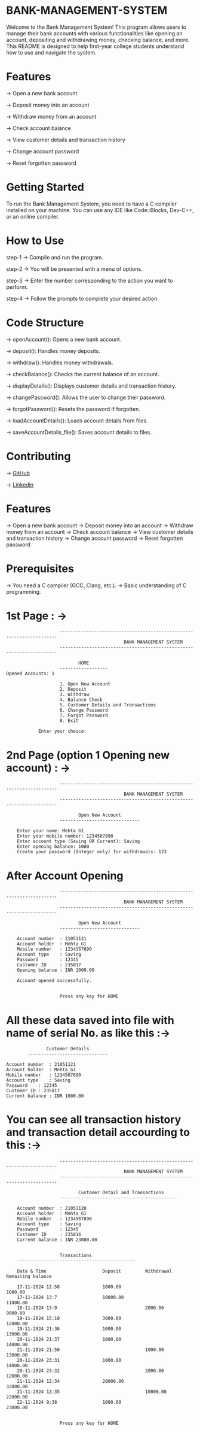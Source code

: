 # BANK-MANAGEMENT-SYSTEM
Welcome to the Bank Management System! This program allows users to manage their bank accounts with various functionalities like opening an account, 		depositing and withdrawing money, checking balance, and more. This README is designed to help first-year college students understand how to use and navigate 	the system.


# Features
-> Open a new bank account

-> Deposit money into an account
 
 -> Withdraw money from an account
 
-> Check account balance
 
-> View customer details and transaction history
 
-> Change account password
 
-> Reset forgotten password
 
 
# Getting Started
To run the Bank Management System, you need to have a C compiler installed on your machine. 
You can use any IDE like Code::Blocks, Dev-C++, or an online compiler.
# How to Use
 step-1 -> Compile and run the program.
 
 step-2 -> You will be presented with a menu of options.
 
 step-3 -> Enter the number corresponding to the action you want to perform.
 
 step-4 -> Follow the prompts to complete your desired action.
 
# Code Structure
 -> openAccount(): Opens a new bank account.
 
 -> deposit(): Handles money deposits.
 
 -> withdraw(): Handles money withdrawals.
 
 -> checkBalance(): Checks the current balance of an account.
 
 -> displayDetails(): Displays customer details and transaction history.
 
 -> changePassword(): Allows the user to change their password.
 
 -> forgotPassword(): Resets the password if forgotten.
 
 -> loadAccountDetails(): Loads account details from files.
 
 -> saveAccountDetails_file(): Saves account details to files.
 
# Contributing
-> [GitHub](https://github.com/Mehta-g1)
 
-> [Linkedin](https://www.linkedin.com/in/mehta-g1/)
  
  

# Features
 -> Open a new bank account
 -> Deposit money into an account
 -> Withdraw money from an account
 -> Check account balance
 -> View customer details and transaction history
 -> Change account password
 -> Reset forgotten password

# Prerequisites

-> You need a C compiler (GCC, Clang, etc.).
-> Basic understanding of C programming.

# 1st Page : ->

                        ---------------------------------------------------------------------
                                                BANK MANAGEMENT SYSTEM
                        ---------------------------------------------------------------------

                               HOME
                        ------------------                                      Opened Accounts: 1

                        1. Open New Account
                        2. Deposit
                        3. Withdraw
                        4. Balance Check
                        5. Customer Details and Transactions
                        6. Change Password
                        7. Forgot Password
                        8. Exit

                Enter your choice:

# 2nd Page (option 1 Opening new account) : ->


                        ---------------------------------------------------------------------
                                                BANK MANAGEMENT SYSTEM
                        ---------------------------------------------------------------------

                               Open New Account
                        ------------------------------

        Enter your name: Mehta_G1
        Enter your mobile number: 1234567890
        Enter account type (Saving OR Current): Saving
        Enter opening balance: 1000
        Create your password (Integer only) for withdrawals: 123


# After Account Opening

                        ---------------------------------------------------------------------
                                                BANK MANAGEMENT SYSTEM
                        ---------------------------------------------------------------------

                               Open New Account
                        ------------------------------

        Account number  : 21051121
        Account holder  : Mehta_G1
        Mobile number   : 1234567890
        Account type    : Saving
        Password        : 12345
        Customer ID     : 235817
        Opening balance : INR 1000.00

        Account opened successfully.


                        Press any key for HOME
                        
# All these data saved into file with name of serial No. as like this :->
			       Customer Details         
			------------------------------

	Account number	: 21051121
	Account holder	: Mehta_G1
	Mobile number	: 1234567890
	Account type	: Saving
	Password	: 12345
	Customer ID	: 235817
	Current balance	: INR 1000.00

# You can see all transaction history and transaction detail accourding to this :->



                        ---------------------------------------------------------------------
                                                BANK MANAGEMENT SYSTEM
                        ---------------------------------------------------------------------

                               Customer Detail and Transactions
                        --------------------------------------------

        Account number  : 21051120
        Account holder  : Mehta_G1
        Mobile number   : 1234567890
        Account type    : Saving
        Password        : 12345
        Customer ID     : 235816
        Current balance : INR 23000.00


                        Transactions
        --------------------------------------------

        Date & Time                     Deposit         Withdrawal              Remaining balance

        17-11-2024 12:58                1000.00                                 1000.00
        17-11-2024 13:7                 10000.00                                11000.00
        18-11-2024 13:9                                 2000.00                 9000.00
        19-11-2024 15:10                3000.00                                 12000.00
        19-11-2024 21:36                1000.00                                 13000.00
        20-11-2024 21:37                1000.00                                 14000.00
        21-11-2024 21:50                                1000.00                 13000.00
        20-11-2024 23:31                1000.00                                 14000.00
        20-11-2024 23:32                                2000.00                 12000.00
        21-11-2024 12:34                20000.00                                32000.00
        21-11-2024 12:35                                10000.00                22000.00
        22-11-2024 9:38                 1000.00                                 23000.00


                        Press any key for HOME

